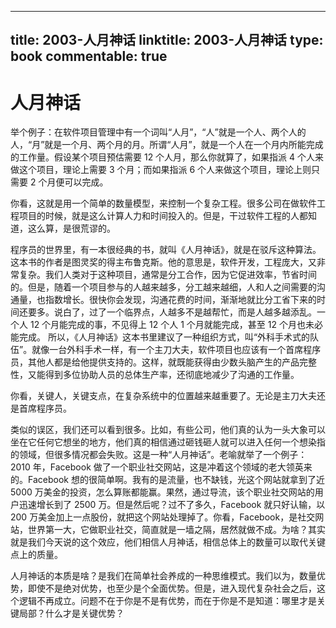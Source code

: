 
---
title: 2003-人月神话
linktitle: 2003-人月神话
type: book
commentable: true
---

# 人月神话

举个例子：在软件项目管理中有一个词叫“人月”，“人”就是一个人、两个人的人，“月”就是一个月、两个月的月。所谓“人月”，就是一个人在一个月内所能完成的工作量。假设某个项目预估需要 12 个人月，那么你就算了，如果指派 4 个人来做这个项目，理论上需要 3 个月；而如果指派 6 个人来做这个项目，理论上则只需要 2 个月便可以完成。

你看，这就是用一个简单的数量模型，来控制一个复杂工程。很多公司在做软件工程项目的时候，就是这么计算人力和时间投入的。但是，干过软件工程的人都知道，这么算，是很荒谬的。

程序员的世界里，有一本很经典的书，就叫《人月神话》，就是在驳斥这种算法。
这本书的作者是图灵奖的得主布鲁克斯。他的意思是，软件开发，工程庞大，又非常复杂。我们人类对于这种项目，通常是分工合作，因为它促进效率，节省时间的。但是，随着一个项目参与的人越来越多，分工越来越细，人和人之间需要的沟通量，也指数增长。很快你会发现，沟通花费的时间，渐渐地就比分工省下来的时间还要多。说白了，过了一个临界点，人越多不是越帮忙，而是人越多越添乱。一个人 12 个月能完成的事，不见得上 12 个人 1 个月就能完成，甚至 12 个月也未必能完成。
所以，《人月神话》这本书里建议了一种组织方式，叫“外科手术式的队伍”。就像一台外科手术一样，有一个主刀大夫，软件项目也应该有一个首席程序员，其他人都是给他提供支持的。这样，就既能获得由少数头脑产生的产品完整性，又能得到多位协助人员的总体生产率，还彻底地减少了沟通的工作量。

你看，关键人，关键支点，在复杂系统中的位置越来越重要了。无论是主刀大夫还是首席程序员。

类似的误区，我们还可以看到很多。比如，有些公司，他们真的认为一头大象可以坐在它任何它想坐的地方，他们真的相信通过砸钱砸人就可以进入任何一个想染指的领域，但很多情况都会失败。这是一种“人月神话”。老喻就举了一个例子：2010 年，Facebook 做了一个职业社交网站，这是冲着这个领域的老大领英来的。Facebook 想的很简单啊。我有的是流量，也不缺钱，光这个网站就拿到了近 5000 万美金的投资，怎么算账都能赢。果然，通过导流，该个职业社交网站的用户迅速增长到了 2500 万。但是然后呢？过不了多久，Facebook 就只好认输，以 200 万美金加上一点股份，就把这个网站处理掉了。你看，Facebook，是社交网站，世界第一大，它做职业社交，简直就是一墙之隔，居然就做不成。为啥？其实就是我们今天说的这个效应，他们相信人月神话，相信总体上的数量可以取代关键点上的质量。

人月神话的本质是啥？是我们在简单社会养成的一种思维模式。我们以为，数量优势，即使不是绝对优势，也至少是个全面优势。但是，进入现代复杂社会之后，这个逻辑不再成立。问题不在于你是不是有优势，而在于你是不是知道：哪里才是关键局部？什么才是关键优势？

    